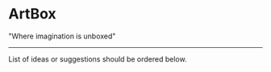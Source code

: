 ArtBox
======

"Where imagination is unboxed"

------

List of ideas or suggestions should be ordered below.
